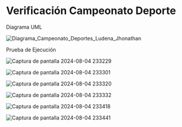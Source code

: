 # Verificación Campeonato Deporte

Diagrama UML

![Diagrama_Campeonato_Deportes_Ludena_Jhonathan](https://github.com/user-attachments/assets/84f776f9-4c8a-47b8-9f3f-f2c5c9fd6c72)


Prueba de Ejecución

![Captura de pantalla 2024-08-04 233229](https://github.com/user-attachments/assets/ae0948e8-dc18-4458-97b7-34ef27e02a73)

![Captura de pantalla 2024-08-04 233301](https://github.com/user-attachments/assets/8ed6ab95-5fa4-4a70-a58b-07fe4bd7e989)

![Captura de pantalla 2024-08-04 233320](https://github.com/user-attachments/assets/76e2c97b-67d6-46c4-970a-f5f115af90eb)

![Captura de pantalla 2024-08-04 233332](https://github.com/user-attachments/assets/bcf00886-f7e0-4b9b-849d-8011ce27ce97)

![Captura de pantalla 2024-08-04 233418](https://github.com/user-attachments/assets/bd7eacfa-b5a1-4776-b150-db2494d69fbe)

![Captura de pantalla 2024-08-04 233441](https://github.com/user-attachments/assets/54255146-a4a3-4e58-9035-daf7dadd0735)
